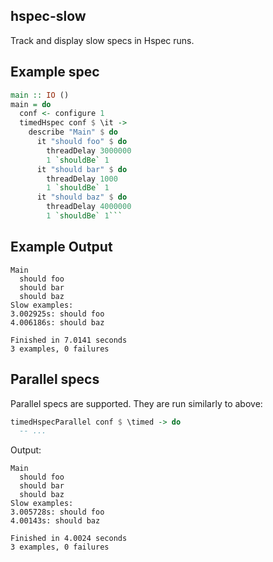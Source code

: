 ## hspec-slow

Track and display slow specs in Hspec runs.

## Example spec

```haskell
main :: IO ()
main = do
  conf <- configure 1
  timedHspec conf $ \it ->
    describe "Main" $ do
      it "should foo" $ do
        threadDelay 3000000
        1 `shouldBe` 1
      it "should bar" $ do
        threadDelay 1000
        1 `shouldBe` 1
      it "should baz" $ do
        threadDelay 4000000
        1 `shouldBe` 1```
```

## Example Output

```
Main
  should foo
  should bar
  should baz
Slow examples:
3.002925s: should foo
4.006186s: should baz

Finished in 7.0141 seconds
3 examples, 0 failures
```

## Parallel specs

Parallel specs are supported. They are run similarly to above:

```haskell
timedHspecParallel conf $ \timed -> do
  -- ...
```

Output:

```
Main
  should foo
  should bar
  should baz
Slow examples:
3.005728s: should foo
4.00143s: should baz

Finished in 4.0024 seconds
3 examples, 0 failures
```
